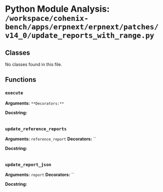 # Python Module Analysis: `/workspace/cohenix-bench/apps/erpnext/erpnext/patches/v14_0/update_reports_with_range.py`

## Classes

No classes found in this file.


## Functions

### `execute`
**Arguments:** ``
**Decorators:** ``

**Docstring:**
```

```
### `update_reference_reports`
**Arguments:** `reference_report`
**Decorators:** ``

**Docstring:**
```

```
### `update_report_json`
**Arguments:** `report`
**Decorators:** ``

**Docstring:**
```

```

